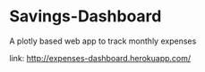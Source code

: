 # Savings-Dashboard

A plotly based web app to track monthly expenses

link: http://expenses-dashboard.herokuapp.com/
